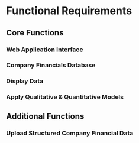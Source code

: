 # Functional Requirements

## Core Functions
### Web Application Interface

### Company Financials Database

### Display Data

### Apply Qualitative & Quantitative Models

## Additional Functions
### Upload Structured Company Financial Data
